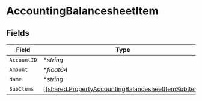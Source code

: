 # AccountingBalancesheetItem


## Fields

| Field                                                                                                                           | Type                                                                                                                            | Required                                                                                                                        | Description                                                                                                                     |
| ------------------------------------------------------------------------------------------------------------------------------- | ------------------------------------------------------------------------------------------------------------------------------- | ------------------------------------------------------------------------------------------------------------------------------- | ------------------------------------------------------------------------------------------------------------------------------- |
| `AccountID`                                                                                                                     | **string*                                                                                                                       | :heavy_minus_sign:                                                                                                              | N/A                                                                                                                             |
| `Amount`                                                                                                                        | **float64*                                                                                                                      | :heavy_minus_sign:                                                                                                              | N/A                                                                                                                             |
| `Name`                                                                                                                          | **string*                                                                                                                       | :heavy_minus_sign:                                                                                                              | N/A                                                                                                                             |
| `SubItems`                                                                                                                      | [][shared.PropertyAccountingBalancesheetItemSubItems](../../../pkg/models/shared/propertyaccountingbalancesheetitemsubitems.md) | :heavy_minus_sign:                                                                                                              | N/A                                                                                                                             |